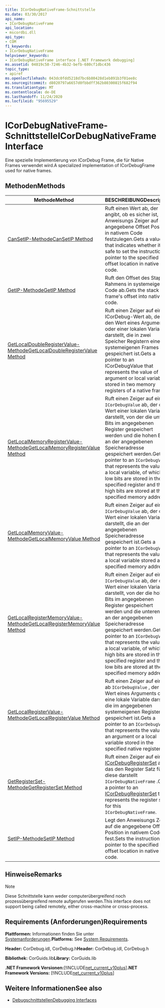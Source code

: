 ```yaml
---
title: ICorDebugNativeFrame-Schnittstelle
ms.date: 03/30/2017
api_name:
- ICorDebugNativeFrame
api_location:
- mscordbi.dll
api_type:
- COM
f1_keywords:
- ICorDebugNativeFrame
helpviewer_keywords:
- ICorDebugNativeFrame interface [.NET Framework debugging]
ms.assetid: 04819c58-7246-4b32-befb-680cf1dbc436
topic_type:
- apiref
ms.openlocfilehash: 043dc0fdd5218d7bc6b80428d1eb891b3f01ee8c
ms.sourcegitcommit: d8020797a6657d0fbbdff362b80300815f682f94
ms.translationtype: MT
ms.contentlocale: de-DE
ms.lasthandoff: 11/24/2020
ms.locfileid: "95695529"
---
```

# <a name="icordebugnativeframe-interface"></a><span data-ttu-id="6827e-102">ICorDebugNativeFrame-Schnittstelle</span><span class="sxs-lookup"><span data-stu-id="6827e-102">ICorDebugNativeFrame Interface</span></span>

<span data-ttu-id="6827e-103">Eine spezielle Implementierung von ICorDebug Frame, die für Native Frames verwendet wird.</span><span class="sxs-lookup"><span data-stu-id="6827e-103">A specialized implementation of ICorDebugFrame used for native frames.</span></span>  
  
## <a name="methods"></a><span data-ttu-id="6827e-104">Methoden</span><span class="sxs-lookup"><span data-stu-id="6827e-104">Methods</span></span>  
  
|<span data-ttu-id="6827e-105">Methode</span><span class="sxs-lookup"><span data-stu-id="6827e-105">Method</span></span>|<span data-ttu-id="6827e-106">BESCHREIBUNG</span><span class="sxs-lookup"><span data-stu-id="6827e-106">Description</span></span>|  
|------------|-----------------|  
|[<span data-ttu-id="6827e-107">CanSetIP-Methode</span><span class="sxs-lookup"><span data-stu-id="6827e-107">CanSetIP Method</span></span>](icordebugnativeframe-cansetip-method.md)|<span data-ttu-id="6827e-108">Ruft einen Wert ab, der angibt, ob es sicher ist, den Anweisungs Zeiger auf die angegebene Offset Position in nativem Code festzulegen.</span><span class="sxs-lookup"><span data-stu-id="6827e-108">Gets a value that indicates whether it is safe to set the instruction pointer to the specified offset location in native code.</span></span>|  
|[<span data-ttu-id="6827e-109">GetIP-Methode</span><span class="sxs-lookup"><span data-stu-id="6827e-109">GetIP Method</span></span>](icordebugnativeframe-getip-method.md)|<span data-ttu-id="6827e-110">Ruft den Offset des Stapel Rahmens in systemeigenen Code ab.</span><span class="sxs-lookup"><span data-stu-id="6827e-110">Gets the stack frame's offset into native code.</span></span>|  
|[<span data-ttu-id="6827e-111">GetLocalDoubleRegisterValue-Methode</span><span class="sxs-lookup"><span data-stu-id="6827e-111">GetLocalDoubleRegisterValue Method</span></span>](icordebugnativeframe-getlocaldoubleregistervalue-method.md)|<span data-ttu-id="6827e-112">Ruft einen Zeiger auf einen ICorDebug-Wert ab, der den Wert eines Arguments oder einer lokalen Variablen darstellt, die in zwei Speicher Registern eines systemeigenen Frames gespeichert ist.</span><span class="sxs-lookup"><span data-stu-id="6827e-112">Gets a pointer to an ICorDebugValue that represents the value of an argument or local variable stored in two memory registers of a native frame.</span></span>|  
|[<span data-ttu-id="6827e-113">GetLocalMemoryRegisterValue-Methode</span><span class="sxs-lookup"><span data-stu-id="6827e-113">GetLocalMemoryRegisterValue Method</span></span>](icordebugnativeframe-getlocalmemoryregistervalue-method.md)|<span data-ttu-id="6827e-114">Ruft einen Zeiger auf einen `ICorDebugValue` ab, der den Wert einer lokalen Variablen darstellt, von der die unteren Bits im angegebenen Register gespeichert werden und die hohen Bits an der angegebenen Speicheradresse gespeichert werden.</span><span class="sxs-lookup"><span data-stu-id="6827e-114">Gets a pointer to an `ICorDebugValue` that represents the value of a local variable, of which the low bits are stored in the specified register and the high bits are stored at the specified memory address.</span></span>|  
|[<span data-ttu-id="6827e-115">GetLocalMemoryValue-Methode</span><span class="sxs-lookup"><span data-stu-id="6827e-115">GetLocalMemoryValue Method</span></span>](icordebugnativeframe-getlocalmemoryvalue-method.md)|<span data-ttu-id="6827e-116">Ruft einen Zeiger auf einen `ICorDebugValue` ab, der den Wert einer lokalen Variablen darstellt, die an der angegebenen Speicheradresse gespeichert ist.</span><span class="sxs-lookup"><span data-stu-id="6827e-116">Gets a pointer to an `ICorDebugValue` that represents the value of a local variable stored at the specified memory address.</span></span>|  
|[<span data-ttu-id="6827e-117">GetLocalRegisterMemoryValue-Methode</span><span class="sxs-lookup"><span data-stu-id="6827e-117">GetLocalRegisterMemoryValue Method</span></span>](icordebugnativeframe-getlocalregistermemoryvalue-method.md)|<span data-ttu-id="6827e-118">Ruft einen Zeiger auf einen `ICorDebugValue` ab, der den Wert einer lokalen Variablen darstellt, von der die hohen Bits im angegebenen Register gespeichert werden und die unteren Bits an der angegebenen Speicheradresse gespeichert werden.</span><span class="sxs-lookup"><span data-stu-id="6827e-118">Gets a pointer to an `ICorDebugValue` that represents the value of a local variable, of which the high bits are stored in the specified register and the low bits are stored at the specified memory address</span></span>|  
|[<span data-ttu-id="6827e-119">GetLocalRegisterValue-Methode</span><span class="sxs-lookup"><span data-stu-id="6827e-119">GetLocalRegisterValue Method</span></span>](icordebugnativeframe-getlocalregistervalue-method.md)|<span data-ttu-id="6827e-120">Ruft einen Zeiger auf einen ab `ICorDebugValue` , der den Wert eines Arguments oder eine lokale Variable darstellt, die im angegebenen systemeigenen Register gespeichert ist.</span><span class="sxs-lookup"><span data-stu-id="6827e-120">Gets a pointer to an `ICorDebugValue` that represents the value of an argument or a local variable stored in the specified native register.</span></span>|  
|[<span data-ttu-id="6827e-121">GetRegisterSet-Methode</span><span class="sxs-lookup"><span data-stu-id="6827e-121">GetRegisterSet Method</span></span>](icordebugnativeframe-getregisterset-method.md)|<span data-ttu-id="6827e-122">Ruft einen Zeiger auf ein [ICorDebugRegisterSet](icordebugregisterset-interface.md) ab, das den Register Satz für diese darstellt `ICorDebugNativeFrame` .</span><span class="sxs-lookup"><span data-stu-id="6827e-122">Gets a pointer to an [ICorDebugRegisterSet](icordebugregisterset-interface.md) that represents the register set for this `ICorDebugNativeFrame`.</span></span>|  
|[<span data-ttu-id="6827e-123">SetIP-Methode</span><span class="sxs-lookup"><span data-stu-id="6827e-123">SetIP Method</span></span>](icordebugnativeframe-setip-method.md)|<span data-ttu-id="6827e-124">Legt den Anweisungs Zeiger auf die angegebene Offset Position in nativem Code fest.</span><span class="sxs-lookup"><span data-stu-id="6827e-124">Sets the instruction pointer to the specified offset location in native code.</span></span>|  
  
## <a name="remarks"></a><span data-ttu-id="6827e-125">Hinweise</span><span class="sxs-lookup"><span data-stu-id="6827e-125">Remarks</span></span>  
  
> [!NOTE]
> <span data-ttu-id="6827e-126">Diese Schnittstelle kann weder computerübergreifend noch prozessübergreifend remote aufgerufen werden.</span><span class="sxs-lookup"><span data-stu-id="6827e-126">This interface does not support being called remotely, either cross-machine or cross-process.</span></span>  
  
## <a name="requirements"></a><span data-ttu-id="6827e-127">Requirements (Anforderungen)</span><span class="sxs-lookup"><span data-stu-id="6827e-127">Requirements</span></span>  

 <span data-ttu-id="6827e-128">**Plattformen:** Informationen finden Sie unter [Systemanforderungen](../../get-started/system-requirements.md).</span><span class="sxs-lookup"><span data-stu-id="6827e-128">**Platforms:** See [System Requirements](../../get-started/system-requirements.md).</span></span>  
  
 <span data-ttu-id="6827e-129">**Header:** CorDebug.idl, CorDebug.h</span><span class="sxs-lookup"><span data-stu-id="6827e-129">**Header:** CorDebug.idl, CorDebug.h</span></span>  
  
 <span data-ttu-id="6827e-130">**Bibliothek:** CorGuids.lib</span><span class="sxs-lookup"><span data-stu-id="6827e-130">**Library:** CorGuids.lib</span></span>  
  
 <span data-ttu-id="6827e-131">**.NET Framework Versionen:**[!INCLUDE[net_current_v10plus](../../../../includes/net-current-v10plus-md.md)]</span><span class="sxs-lookup"><span data-stu-id="6827e-131">**.NET Framework Versions:** [!INCLUDE[net_current_v10plus](../../../../includes/net-current-v10plus-md.md)]</span></span>  
  
## <a name="see-also"></a><span data-ttu-id="6827e-132">Weitere Informationen</span><span class="sxs-lookup"><span data-stu-id="6827e-132">See also</span></span>

- [<span data-ttu-id="6827e-133">Debugschnittstellen</span><span class="sxs-lookup"><span data-stu-id="6827e-133">Debugging Interfaces</span></span>](debugging-interfaces.md)
